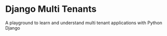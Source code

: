 # Django Multi Tenants

A playground to learn and understand multi tenant applications with Python Django
